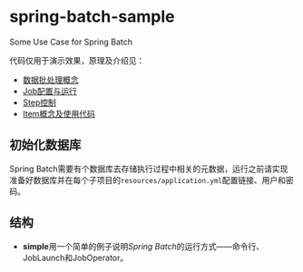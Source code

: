 # spring-batch-sample
Some Use Case for Spring Batch 

代码仅用于演示效果，原理及介绍见：
* [数据批处理概念](https://www.chkui.com/article/spring/spring_batch_introduction)
* [Job配置与运行](https://www.chkui.com/article/spring/spring_batch_job)
* [Step控制](https://www.chkui.com/article/spring/spring_batch_step)
* [Item概念及使用代码](https://www.chkui.com/article/spring/spring_batch_item_and_code_case)

## 初始化数据库

Spring Batch需要有个数据库去存储执行过程中相关的元数据，运行之前请实现准备好数据库并在每个子项目的`resources/application.yml`配置链接、用户和密码。

## 结构

* **simple**用一个简单的例子说明*Spring Batch*的运行方式——命令行、JobLaunch和JobOperator。
